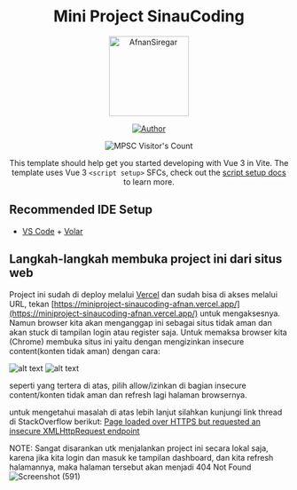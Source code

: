 <div align="center">
  
# Mini Project SinauCoding
  
<p align="center">
<img src="https://avatars.githubusercontent.com/u/108184882?v=4" alt="AfnanSiregar" height= "144" width="144"/>
</p>
<p align="center">
<a href="https://github.com/Pika4O4"><img title="Author" src="https://img.shields.io/badge/Author-Pika4O4-red.svg?style=for-the-badge&logo=github"></a>
</p>
<p align="center"><img src="https://profile-counter.glitch.me/{MPSC}/count.svg" alt="MPSC Visitor's Count" /></p>


This template should help get you started developing with Vue 3 in Vite. The template uses Vue 3 `<script setup>` SFCs, check out the [script setup docs](https://v3.vuejs.org/api/sfc-script-setup.html#sfc-script-setup) to learn more.
 </div>

## Recommended IDE Setup

- [VS Code](https://code.visualstudio.com/) + [Volar](https://marketplace.visualstudio.com/items?itemName=Vue.volar)

## Langkah-langkah membuka project ini dari situs web
  
  Project ini sudah di deploy melalui [Vercel](https://vercel.com/) dan sudah bisa di akses melalui URL, tekan [https://miniproject-sinaucoding-afnan.vercel.app/](https://miniproject-sinaucoding-afnan.vercel.app/) untuk mengaksesnya.
  Namun browser kita akan menganggap ini sebagai situs tidak aman dan akan stuck di tampilan login atau register saja.
  Untuk memaksa browser kita (Chrome) membuka situs ini yaitu dengan mengizinkan insecure content(konten tidak aman) dengan cara:
  
  
  ![alt text](https://i.stack.imgur.com/iwBRO.png)
  ![alt text](https://i.stack.imgur.com/VgkNP.png)

seperti yang tertera di atas, pilih allow/izinkan di bagian insecure content/konten tidak aman dan refresh lagi halaman browsernya.


untuk mengetahui masalah di atas lebih lanjut silahkan kunjungi link thread di StackOverflow berikut: [Page loaded over HTTPS but requested an insecure XMLHttpRequest endpoint](https://stackoverflow.com/questions/37387711/page-loaded-over-https-but-requested-an-insecure-xmlhttprequest-endpoint)

NOTE: Sangat disarankan utk menjalankan project ini secara lokal saja, karena jika kita login dan masuk ke tampilan dashboard, dan kita refresh halamannya, maka                halaman tersebut akan menjadi 404 Not Found
  ![Screenshot (591)](https://user-images.githubusercontent.com/108184882/203224761-ac4051df-396e-44b6-a77b-084c911fc3db.png)
